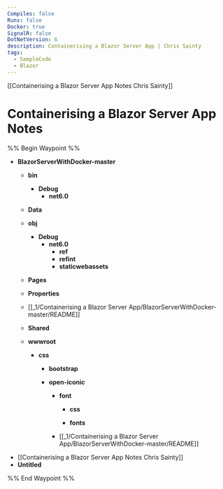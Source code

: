 ```yaml
---
Compiles: false
Runs: false
Docker: true
SignalR: false
DotNetVersion: 6
description: Containerising a Blazor Server App | Chris Sainty
tags:
  - SampleCode
  - Blazor
---
```

[[Containerising a Blazor Server App Notes Chris Sainty]]

# Containerising a Blazor Server App Notes

%% Begin Waypoint %%
- **BlazorServerWithDocker-master**
	- **bin**
		- **Debug**
			- **net6.0**
	- **Data**

	- **obj**
		- **Debug**
			- **net6.0**
				- **ref**
				- **refint**
				- **staticwebassets**
	- **Pages**

	- **Properties**

	- [[_1/Containerising a Blazor Server App/BlazorServerWithDocker-master/README]]
	- **Shared**

	- **wwwroot**
		- **css**
			- **bootstrap**

			- **open-iconic**
				- **font**
					- **css**

					- **fonts**

				- [[_1/Containerising a Blazor Server App/BlazorServerWithDocker-master/README]]
- [[Containerising a Blazor Server App Notes Chris Sainty]]
- **Untitled**

%% End Waypoint %%
 
